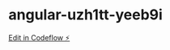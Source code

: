 # angular-uzh1tt-yeeb9i

[Edit in Codeflow ⚡️](https://stackblitz.com/~/github.com/akki136/angular-uzh1tt-yeeb9i)